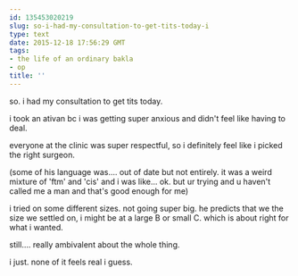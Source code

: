 ```yaml
---
id: 135453020219
slug: so-i-had-my-consultation-to-get-tits-today-i
type: text
date: 2015-12-18 17:56:29 GMT
tags:
- the life of an ordinary bakla
- op
title: ''
---
```

so. i had my consultation to get tits today. 

i took an ativan bc i was getting super anxious and didn't feel like having to deal.

everyone at the clinic was super respectful, so i definitely feel like i picked the right surgeon.

(some of his language was.... out of date but not entirely. it was a weird mixture of 'ftm' and 'cis' and i was like... ok. but ur trying and u haven't called me a man and that's good enough for me)

i tried on some different sizes. not going super big. he predicts that we the size we settled on, i might be at a large B or small C. which is about right for what i wanted.

still.... really ambivalent about the whole thing. 

i just. none of it feels real i guess.